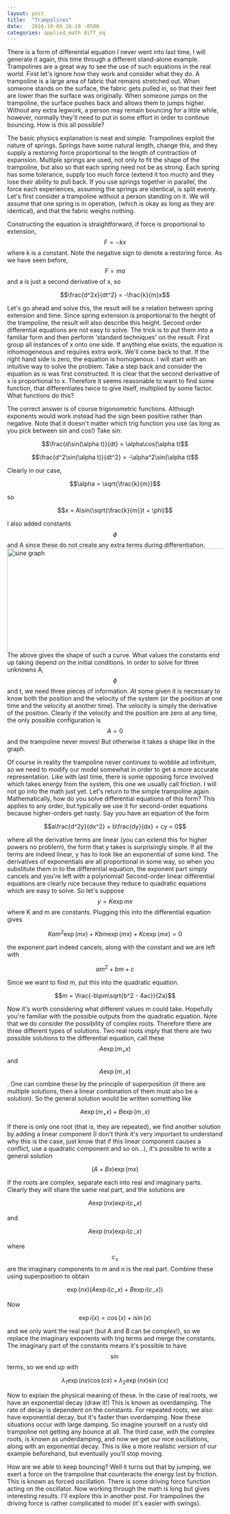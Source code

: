 ```yaml
---
layout: post
title:  "Trampolines"
date:   2016-10-09 10:10 -0500
categories: applied_math diff_eq
---
```

There is a form of differential equation I never went into last time, I will generate it again, this time through a different stand-alone example. Trampolines are a great way to see the use of such equations in the real world. First let's ignore how they work and consider what they do. A trampoline is a large area of fabric that remains stretched out. When someone stands on the surface, the fabric gets pulled in, so that their feet are lower than the surface was originally. When someone jumps on the trampoline, the surface pushes back and allows them to jumps higher. Without any extra legwork, a person may remain bouncing for a little while, however, normally they'll need to put in some effort in order to continue bouncing. How is this all possible?

The basic physics explanation is neat and simple. Trampolines exploit the nature of springs. Springs have some natural length, change this, and they supply a restoring force proportional to the length of contraction of expansion. Multiple springs are used, not only to fit the shape of the trampoline, but also so that each spring need not be as strong. Each spring has some tolerance, supply too much force (extend it too much) and they lose their ability to pull back. If you use springs together in parallel, the force each experiences, assuming the springs are identical, is split evenly. Let's first consider a trampoline without a person standing on it. We will assume that one spring is in operation, (which is okay as long as they are identical), and that the fabric weighs nothing.

Constructing the equation is straightforward, if force is proportional to extension, $$F=-kx$$ where k is a constant. Note the negative sign to denote a restoring force. As we have seen before, $$F = ma$$ and a is just a second derivative of x, so

$$\frac{d^2x}{dt^2} = -\frac{k}{m}x$$

Let's go ahead and solve this, the result will be a relation between spring extension and time. Since spring extension is  proportional to the height of the trampoline, the result will also describe this height. Second order differential equations are not easy to solve. The trick is to put them into a familiar form and then perform 'standard techniques' on the result. First group all instances of x onto one side. If anything else exists, the equation is inhomogeneous and requires extra work. We'll come back to that. If the right hand side is zero, the equation is homogenous. I will start with an intuitive way to solve the problem. Take a step back and consider the equation as is was first constructed. It is clear that the second derivative of x is proportional to x. Therefore it seems reasonable to want to find some function, that differentiates twice to give itself, multiplied by some factor. What functions do this?

The correct answer is of course trigonometric functions. Although exponents would work instead had the sign been positive rather than negative. Note that it doesn't matter which trig function you use (as long as you pick between sin and cos!) Take sin:

$$\frac{d\sin(\alpha t)}{dt} = \alpha\cos(\alpha t)$$

$$\frac{d^2\sin(\alpha t)}{dt^2} = -\alpha^2\sin(\alpha t)$$

Clearly in our case,

$$\alpha = \sqrt{\frac{k}{m}}$$

so

$$x = A\sin(\sqrt{\frac{k}{m}}t + \phi)$$

I also added constants $$\phi$$ and A since these do not create any extra terms during differentiation.
<img src="https://upload.wikimedia.org/wikipedia/commons/thumb/d/d2/Sine_one_period.svg/600px-Sine_one_period.svg.png" alt="sine graph" style="width:600px;height:240px;">
The above gives the shape of such a curve. What values the constants end up taking depend on the initial conditions. In order to solve for three unknowns A, $$\phi$$ and t, we need three pieces of information. At some given it is necessary to know both the position and the velocity of the system (or the position at one time and the velocity at another time). The velocity is simply the derivative of the position. Clearly if the velocity and the position are zero at any time, the only possible configuration is $$A = 0$$ and the trampoline never moves! But otherwise it takes a shape like in the graph.

Of course in reality the trampoline never continues to wobble ad infinitum, so we need to modify our model somewhat in order to get a more accurate representation. Like with last time, there is some opposing force involved which takes energy from the system, this one we usually call friction. I will not go into the math just yet. Let's return to the simple trampoline again. Mathematically, how do you solve differential equations of this form? This applies to any order, but typically we use it for second-order equations because higher-orders get nasty. Say you have an equation of the form

$$a\frac{d^2y}{dx^2} + b\frac{dy}{dx} + cy = 0$$

where all the derivative terms are linear (you can extend this for higher powers no problem), the form that y takes is surprisingly simple. If all the terms are indeed linear, y has to look like an exponential of some kind. The derivatives of exponentials are all proportional in some way, so when you substitute them in to the differential equation, the exponent part simply cancels and you're left with a polynomial! Second-order linear differential equations are clearly nice because they reduce to quadratic equations which are easy to solve. So let's suppose $$y = K\exp mx$$ where K and m are constants. Plugging this into the differential equation gives

$$Kam^2\exp(mx) + Kbm\exp(mx) + Kc\exp(mx) = 0$$

the exponent part indeed cancels, along with the constant and we are left with

$$am^2 + bm + c$$

Since we want to find m, put this into the quadratic equation.

$$m = \frac{-b\pm\sqrt{b^2 - 4ac}}{2a}$$

Now it's worth considering what different values m could take. Hopefully you're familiar with the possible outputs from the quadratic equation. Note that we do consider the possibility of complex roots. Therefore there are three different types of solutions. Two real roots imply that there are two possible solutions to the differential equation, call these $$A\exp(m_+x)$$ and $$A\exp(m_-x)$$. One can combine these by the principle of superposition (if there are multiple solutions, then a linear combination of them must also be a solution). So the general solution would be written something like

$$A\exp(m_+x) + B\exp(m_-x)$$

If there is only one root (that is, they are repeated), we find another solution by adding a linear component (I don't think it's very important to understand why this is the case, just know that if this linear component causes a conflict, use a quadratic component and so on...), it's possible to write a general solution

$$(A + Bx)\exp(mx)$$

If the roots are complex, separate each into real and imaginary parts. Clearly they will share the same real part, and the solutions are

$$A\exp(nx)\exp i(c_+x)$$

and

$$A\exp(nx)\exp i(c_-x)$$

where $$c_\pm$$ are the imaginary components to m and n is the real part. Combine these using superposition to obtain

$$\exp(nx)(A\exp i(c_+x) + B\exp i(c_-x))$$

Now

$$\exp i(x) = \cos(x) + i\sin(x)$$

and we only want the real part (but A and B can be complex!), so we replace the imaginary exponents with trig terms and merge the constants. The imaginary part of the constants means it's possible to have $$\sin$$ terms, so we end up with

$$\lambda_1\exp(nx)\cos(cx) + \lambda_2\exp(nx)\sin(cx)$$

Now to explain the physical meaning of these. In the case of real roots, we have an exponential decay (draw it!) This is known as overdamping. The rate of decay is dependent on the constants. For repeated roots, we also have exponential decay, but it's faster than overdamping. Now these situations occur with large damping. So imagine yourself on a rusty old trampoline not getting any bounce at all. The third case, with the complex roots, is known as underdamping, and now we get our nice oscillations, along with an exponential decay. This is like a more realistic version of our example beforehand, but eventually you'll stop moving.

How are we able to keep bouncing? Well it turns out that by jumping, we exert a force on the trampoline that counteracts the energy lost by friction. This is known as forced oscillation. There is some driving force function acting on the oscillator. Now working through the math is long but gives interesting results. I'll explore this in another post. For trampolines the driving force is rather complicated to model (it's easier with swings).
